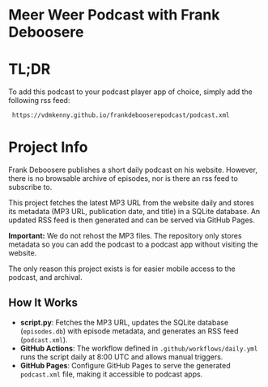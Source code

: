 # Meer Weer Podcast with Frank Deboosere

# TL;DR

To add this podcast to your podcast player app of choice, simply add the following rss feed:
```
 https://vdmkenny.github.io/frankdebooserepodcast/podcast.xml
```


# Project Info

Frank Deboosere publishes a short daily podcast on his website. However, there is no browsable archive of episodes, nor is there an rss feed to subscribe to. 

This project fetches the latest MP3 URL from the website daily and stores its metadata (MP3 URL, publication date, and title) in a SQLite database. An updated RSS feed is then generated and can be served via GitHub Pages.

**Important:** We do not rehost the MP3 files. The repository only stores metadata so you can add the podcast to a podcast app without visiting the website.

The only reason this project exists is for easier mobile access to the podcast, and archival.

## How It Works

- **script.py**: Fetches the MP3 URL, updates the SQLite database (`episodes.db`) with episode metadata, and generates an RSS feed (`podcast.xml`).
- **GitHub Actions**: The workflow defined in `.github/workflows/daily.yml` runs the script daily at 8:00 UTC and allows manual triggers.
- **GitHub Pages**: Configure GitHub Pages to serve the generated `podcast.xml` file, making it accessible to podcast apps.
